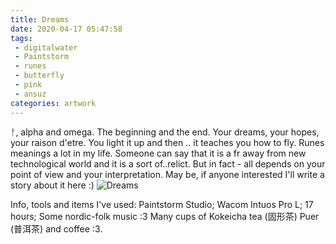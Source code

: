```yaml
---
title: Dreams
date: 2020-04-17 05:47:58
tags:
 - digitalwater
 - Paintstorm
 - runes
 - butterfly
 - pink
 - ansuz
categories: artwork
---
```

ᚨ, alpha and omega. The beginning and the end. Your dreams, your hopes, your raison d'etre. You light it up and then .. it teaches you how to fly.
Runes meanings a lot in my life. Someone can say that it is a fr away from new technological world and it is a sort of..relict. But in fact - all depends on your point of view and your interpretation. May be, if anyone interested I'll write a story about it here :)
![Dreams](https://i.imgur.com/JThLtx4.png)
<!-- more -->
Info, tools and items I've used:
Paintstorm Studio;
Wacom Intuos Pro L;
17 hours;
Some nordic-folk music :3
Many cups of Kokeicha tea (固形茶) Puer (普洱茶) and coffee :3.
